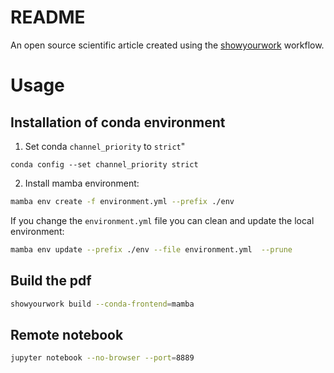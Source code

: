 # README 

An open source scientific article created using the [showyourwork](https://github.com/showyourwork/showyourwork) workflow.

# Usage

## Installation of conda environment

1. Set conda `channel_priority` to `strict`"
```
conda config --set channel_priority strict
```
2. Install mamba environment:
```bash
mamba env create -f environment.yml --prefix ./env
```

If you change the `environment.yml` file you can clean and update the local environment:
```bash
mamba env update --prefix ./env --file environment.yml  --prune
```

## Build the pdf

```bash
showyourwork build --conda-frontend=mamba
```

## Remote notebook

```bash
jupyter notebook --no-browser --port=8889
```